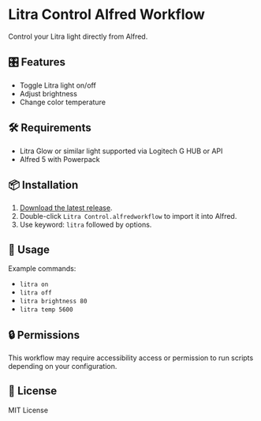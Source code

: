 # Litra Control Alfred Workflow

Control your Litra light directly from Alfred.

## 🎛 Features

- Toggle Litra light on/off
- Adjust brightness
- Change color temperature

## 🛠 Requirements

- Litra Glow or similar light supported via Logitech G HUB or API
- Alfred 5 with Powerpack

## 📦 Installation

1. [Download the latest release](https://github.com/YOUR_USERNAME/litra-control/releases).
2. Double-click `Litra Control.alfredworkflow` to import it into Alfred.
3. Use keyword: `litra` followed by options.

## 🧪 Usage

Example commands:
- `litra on`
- `litra off`
- `litra brightness 80`
- `litra temp 5600`

## 🔒 Permissions

This workflow may require accessibility access or permission to run scripts depending on your configuration.

## 📃 License

MIT License
